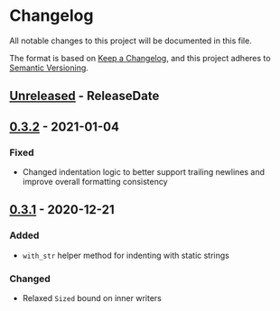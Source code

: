 # Changelog
All notable changes to this project will be documented in this file.

The format is based on [Keep a Changelog](https://keepachangelog.com/en/1.0.0/),
and this project adheres to [Semantic Versioning](https://semver.org/spec/v2.0.0.html).

<!-- next-header -->

## [Unreleased] - ReleaseDate

## [0.3.2] - 2021-01-04
### Fixed
- Changed indentation logic to better support trailing newlines and improve
  overall formatting consistency

## [0.3.1] - 2020-12-21
### Added
- `with_str` helper method for indenting with static strings
### Changed
- Relaxed `Sized` bound on inner writers


<!-- next-url -->
[Unreleased]: https://github.com/yaahc/indenter/compare/v0.3.2...HEAD
[0.3.2]: https://github.com/yaahc/indenter/compare/v0.3.1...v0.3.2
[0.3.1]: https://github.com/yaahc/indenter/releases/tag/v0.3.1
